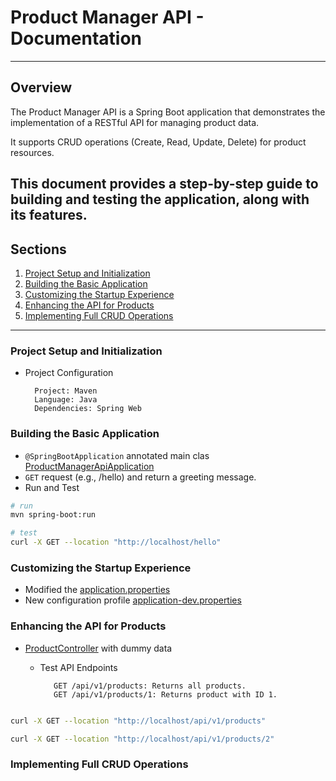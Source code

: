 # Product Manager API - Documentation

---
## Overview
The Product Manager API is a Spring Boot application that demonstrates 
the implementation of a RESTful API for managing product data. 

It supports CRUD operations (Create, Read, Update, Delete) for product resources. 

This document provides a step-by-step guide to building and 
testing the application, along with its features.
---
## Sections
1. [Project Setup and Initialization](#project-setup-and-initialization)
2. [Building the Basic Application](#building-the-basic-application)
3. [Customizing the Startup Experience](#customizing-the-startup-experience)
4. [Enhancing the API for Products](#enhancing-the-api-for-products)
5. [Implementing Full CRUD Operations](#implementing-full-crud-operations)

---

### Project Setup and Initialization

   * Project Configuration

           Project: Maven
           Language: Java
           Dependencies: Spring Web

### Building the Basic Application
 - `@SpringBootApplication` annotated main clas [ProductManagerApiApplication](./src/main/java/frank/productmanagerapi/ProductManagerApiApplication.java)
 - `GET` request (e.g., /hello) and return a greeting message.
 - Run and Test

```bash
# run
mvn spring-boot:run

# test
curl -X GET --location "http://localhost/hello"

```


### Customizing the Startup Experience
 - Modified the [application.properties](./src/main/resources/application.properties)
 - New configuration profile [application-dev.properties](./src/main/resources/application-dev.properties)


### Enhancing the API for Products
 - [ProductController](./src/main/java/frank/productmanagerapi/controller/ProductController.java) with dummy data 
   - Test API Endpoints

            GET /api/v1/products: Returns all products.
            GET /api/v1/products/1: Returns product with ID 1.

```bash

curl -X GET --location "http://localhost/api/v1/products"

curl -X GET --location "http://localhost/api/v1/products/2"

```


### Implementing Full CRUD Operations
       
